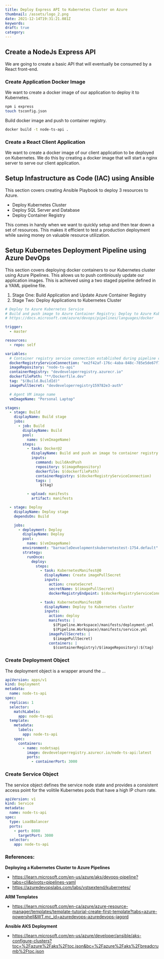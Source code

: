 ```yaml
---
title: Deploy Express API to Kubernetes Cluster on Azure
thumbnail: /assets/logo_2.png
date: 2021-12-14T19:31:21.081Z
keywords:
draft: true
category:
---
```


## Create a NodeJs Express API

We are going to create a basic API that will eventually be consumed by a React front-end.

### Create Application Docker Image

We want to create a docker image of our application to deploy it to Kubernetes.

```bash
npm i express
touch tsconfig.json
```

Build docker image and push to container registry.

```bash
docker build -t node-ts-api .
```

### Create a React Client Application

We want to create a docker image of our client application to be deployed on Kubernetes. We do this by creating a docker image that will start a nginx server to serve our client application.

## Setup Infastructure as Code (IAC) using Ansible

This section covers creating Ansible Playbook to deploy 3 resources to Azure.

- Deploy Kubernetes Cluster
- Deploy SQL Server and Database
- Deploy Container Registry

This comes in handy when we want to quickly setup and then tear down a set of resources. This makes it efficient to test a production deployment while saving money on valuable resource utilization.

## Setup Kubernetes Deployment Pipeline using Azure DevOps

This section covers deploying docker containers to our Kubernetes cluster using Azure Pipelines. This allows us to push continiously update our application images. This is achieved using a two staged pipeline defined in a YAML pipeline file.

1. Stage One: Build Application and Update Azure Container Registry
2. Stage Two: Deploy Applications to Kubernetes Cluster

```yaml
# Deploy to Azure Kubernetes Service
# Build and push image to Azure Container Registry; Deploy to Azure Kubernetes Service
# https://docs.microsoft.com/azure/devops/pipelines/languages/docker

trigger:
  - master

resources:
  - repo: self

variables:
  # Container registry service connection established during pipeline creation
  dockerRegistryServiceConnection: "ee2f42af-176c-4aba-848c-785e5de67f77"
  imageRepository: "node-ts-api"
  containerRegistry: "devdeveloperregistry.azurecr.io"
  dockerfilePath: "**/Dockerfile.dev"
  tag: "$(Build.BuildId)"
  imagePullSecret: "devdeveloperregistry159782e3-auth"

  # Agent VM image name
  vmImageName: "Personal Laptop"

stages:
  - stage: Build
    displayName: Build stage
    jobs:
      - job: Build
        displayName: Build
        pool:
          name: $(vmImageName)
        steps:
          - task: Docker@2
            displayName: Build and push an image to container registry
            inputs:
              command: buildAndPush
              repository: $(imageRepository)
              dockerfile: $(dockerfilePath)
              containerRegistry: $(dockerRegistryServiceConnection)
              tags: |
                $(tag)

          - upload: manifests
            artifact: manifests

  - stage: Deploy
    displayName: Deploy stage
    dependsOn: Build

    jobs:
      - deployment: Deploy
        displayName: Deploy
        pool:
          name: $(vmImageName)
        environment: "barnacleDevelopmentskubernetestest-1754.default"
        strategy:
          runOnce:
            deploy:
              steps:
                - task: KubernetesManifest@0
                  displayName: Create imagePullSecret
                  inputs:
                    action: createSecret
                    secretName: $(imagePullSecret)
                    dockerRegistryEndpoint: $(dockerRegistryServiceConnection)

                - task: KubernetesManifest@0
                  displayName: Deploy to Kubernetes cluster
                  inputs:
                    action: deploy
                    manifests: |
                      $(Pipeline.Workspace)/manifests/deployment.yml
                      $(Pipeline.Workspace)/manifests/service.yml
                    imagePullSecrets: |
                      $(imagePullSecret)
                    containers: |
                      $(containerRegistry)/$(imageRepository):$(tag)
```

### Create Deployment Object

The deployment object is a wrapper around the ...

```yaml
apiVersion: apps/v1
kind: Deployment
metadata:
  name: node-ts-api
spec:
  replicas: 1
  selector:
    matchLabels:
      app: node-ts-api
  template:
    metadata:
      labels:
        app: node-ts-api
    spec:
      containers:
        - name: nodetsapi
          image: devdeveloperregistry.azurecr.io/node-ts-api:latest
          ports:
            - containerPort: 3000
```

### Create Service Object

The service object defines the service node state and provides a consistent access point for the volitile Kubernetes pods that have a high IP churn rate.

```yaml
apiVersion: v1
kind: Service
metadata:
  name: node-ts-api
spec:
  type: LoadBalancer
  ports:
    - port: 8080
      targetPort: 3000
  selector:
    app: node-ts-api
```

### References:

**Deploying a Kubernetes Cluster to Azure Pipelines**

- https://learn.microsoft.com/en-us/azure/aks/devops-pipeline?tabs=cli&pivots=pipelines-yaml
- https://azuredevopslabs.com/labs/vstsextend/kubernetes/

**ARM Templates**

- https://learn.microsoft.com/en-ca/azure/azure-resource-manager/templates/template-tutorial-create-first-template?tabs=azure-powershell&WT.mc_id=azuredevops-azuredevops-jagord

**Ansible AKS Deployment**

- https://learn.microsoft.com/en-us/azure/developer/ansible/aks-configure-clusters?toc=%2Fazure%2Faks%2Ftoc.json&bc=%2Fazure%2Faks%2Fbreadcrumb%2Ftoc.json
